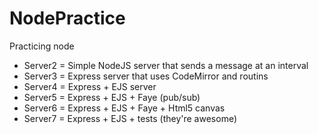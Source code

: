 NodePractice
============

Practicing node

<ul>
  <li>Server2 = Simple NodeJS server that sends a message at an interval</li>
  <li>Server3 = Express server that uses CodeMirror and routins</li>
  <li>Server4 = Express + EJS server</li>
  <li>Server5 = Express + EJS + Faye (pub/sub)</li>
  <li>Server6 = Express + EJS + Faye + Html5 canvas</li>
  <li>Server7 = Express + EJS + tests (they're awesome)</li>
</ul>
